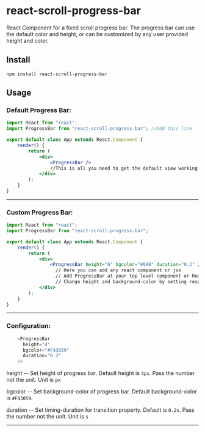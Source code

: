 # react-scroll-progress-bar
React Component for a fixed scroll progress bar. The progress bar can use the default color and height, or can be customized by any user provided height and color.

## Install

```npm
npm install react-scroll-progress-bar
```

## Usage

### Default Progress Bar:

```jsx
import React from "react";
import ProgressBar from "react-scroll-progress-bar"; //Add this line

export default class App extends React.Component {
    render() {
        return (
            <div>
                <ProgressBar />
                //This is all you need to get the default view working
            </div>
        );
    }
}
```

----

### Custom Progress Bar:

```jsx
import React from "react";
import ProgressBar from "react-scroll-progress-bar";

export default class App extends React.Component {
    render() {
        return (
            <div>
                <ProgressBar height="6" bgcolor="#000" duration="0.2" />
                  // Here you can add any react component or jsx
                  // Add ProgressBar at your top level component or Root component.
                  // Change height and background-color by setting respective props.
            </div>
        );
    }
}
```

----

### Configuration:

```javascript
    <ProgressBar
      height="4"
      bgcolor="#F43059"
      duration="0.2"
    />
```

height -- Set height of progress bar. Default height is `4px`. Pass the number not the unit. Unit is `px`

bgcolor -- Set background-color of progress bar. Default background-color is `#F43059`.

duration -- Set timing-duration for transition property. Default is `0.2s`. Pass the number not the unit. Unit is `s`

----

